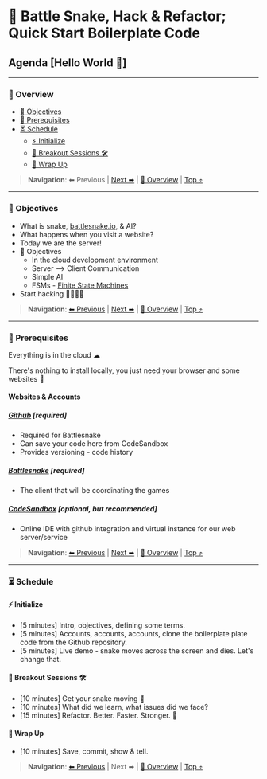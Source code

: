 # 🐍 Battle Snake, Hack & Refactor; Quick Start Boilerplate Code

## Agenda [Hello World 👋]

---

### 🔭 Overview

- [🧭 Objectives](#-🧭-Objectives)
- [🔄 Prerequisites](#-🔄-Prerequisites)
- [⏳ Schedule](#-⏳-Schedule)
  - [⚡ Initialize](#-⚡-Initialize)
  - [🧱 Breakout Sessions 🛠](#-🧱-Breakout-Sessions-🛠)
  - [🌯 Wrap Up](#-🌯-Wrap-Up)

> **Navigation**:
⬅ Previous |
[Next ➡](#🧭-Objectives) |
[🔭 Overview](#🔭-Overview) |
[Top ⤴](#🐍-Battle-Snake,-Hack-&-Refactor;-Quick-Start-Boilerplate-Code)

---

### 🧭 Objectives

- What is snake, [battlesnake.io](http://battlesnake.io/), & AI?
- What happens when you visit a website?
- Today we are the server!
- 🚀 Objectives
  - In the cloud development environment
  - Server --> Client Communication
  - Simple AI
  - FSMs - [Finite State Machines](https://en.wikipedia.org/wiki/Finite-state_machine)
- Start hacking 👩‍💻👨‍💻

> **Navigation**:
[⬅ Previous](#🔭-Overview) |
[Next ➡](#🔄-Prerequisites) |
[🔭 Overview](#🔭-Overview) |
[Top ⤴](#🐍-Battle-Snake,-Hack-&-Refactor;-Quick-Start-Boilerplate-Code)

---

### 🔄 Prerequisites

Everything is in the cloud ☁

There's nothing to install locally, you just need your browser and some websites 🍰

#### Websites & Accounts

##### [Github](https://github.com/) [required]

- Required for Battlesnake
- Can save your code here from CodeSandbox
- Provides versioning - code history

##### [Battlesnake](https://battlesnake.io/) [required]

- The client that will be coordinating the games

##### [CodeSandbox](https://codesandbox.io/) [optional, but recommended]

- Online IDE with github integration and virtual instance for our web server/service

> **Navigation**:
[⬅ Previous](#🧭-Objectives) |
[Next ➡](#⏳-Schedule) |
[🔭 Overview](#🔭-Overview) |
[Top ⤴](#🐍-Battle-Snake,-Hack-&-Refactor;-Quick-Start-Boilerplate-Code)

---

### ⏳ Schedule

#### ⚡ Initialize

- [5 minutes] Intro, objectives, defining some terms.
- [5 minutes] Accounts, accounts, accounts, clone the boilerplate plate code from the Github repository.
- [5 minutes] Live demo - snake moves across the screen and dies. Let's change that.

#### 🧱 Breakout Sessions 🛠

- [10 minutes] Get your snake moving 🐍
- [10 minutes] What did we learn, what issues did we face‽
- [15 minutes] Refactor. Better. Faster. Stronger. 💪

#### 🌯 Wrap Up

- [10 minutes] Save, commit, show & tell.

> **Navigation**:
[⬅ Previous](#🔄-Prerequisites) |
Next ➡ |
[🔭 Overview](#🔭-Overview) |
[Top ⤴](#🐍-Battle-Snake,-Hack-&-Refactor;-Quick-Start-Boilerplate-Code)
